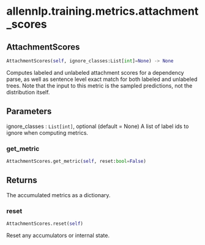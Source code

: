 # allennlp.training.metrics.attachment_scores

## AttachmentScores
```python
AttachmentScores(self, ignore_classes:List[int]=None) -> None
```

Computes labeled and unlabeled attachment scores for a
dependency parse, as well as sentence level exact match
for both labeled and unlabeled trees. Note that the input
to this metric is the sampled predictions, not the distribution
itself.

Parameters
----------
ignore_classes : ``List[int]``, optional (default = None)
    A list of label ids to ignore when computing metrics.

### get_metric
```python
AttachmentScores.get_metric(self, reset:bool=False)
```

Returns
-------
The accumulated metrics as a dictionary.

### reset
```python
AttachmentScores.reset(self)
```

Reset any accumulators or internal state.

